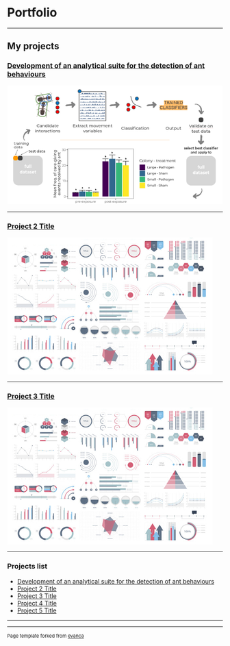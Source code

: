 # Portfolio

---

## My projects

### [Development of an analytical suite for the detection of ant behaviours](/behavioural_inference_tool)<br>
 <!--- <img src="images/Tool_overview_behavioural.png?raw=true"  width="600" /> --->
<a href="/behavioural_inference_tool"><img src="images/Tool_overview_behavioural.png?raw=true"  width="600"/></a>

---
### [Project 2 Title](/pdf/sample_presentation.pdf)<br>
<img src="images/dummy_thumbnail.jpg?raw=true"/>

---
### [Project 3 Title](http://example.com/)<br>
<img src="images/dummy_thumbnail.jpg?raw=true"/>

---

### Projects list

- [Development of an analytical suite for the detection of ant behaviours](http://example.com/)
- [Project 2 Title](http://example.com/)
- [Project 3 Title](http://example.com/)
- [Project 4 Title](http://example.com/)
- [Project 5 Title](http://example.com/)

---




---
<p style="font-size:11px">Page template forked from <a href="https://github.com/evanca/quick-portfolio">evanca</a></p>
<!-- Remove above link if you don't want to attibute -->

